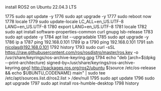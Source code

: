 install ROS2 on Ubuntu 22.04.3 LTS

 1775  sudo apt update -y
 1776  sudo apt upgrade -y
 1777  sudo reboot now
 1778  locale
 1779  sudo update-locale LC_ALL=en_US.UTF-8 LANG=en_US.UTF-8
 1780  export LANG=en_US.UTF-8
 1781  locale
 1782  sudo apt install software-properties-common curl gnupg lsb-release
 1783  sudo apt update -y
 1784  apt list --upgradable
 1785  sudo apt upgrade -y
 1786  ip a
 1787  ping 192.168.0.101
 1789  ip a
 1790  ping 192.168.0.101
 1791  ssh nicolas@192.168.0.101
 1792  history
 1793  sudo curl -sSL https://raw.githubusercontent.com/ros/rosdistro/master/ros.key -o /usr/share/keyrings/ros-archive-keyring.gpg
 1794  echo "deb [arch=$(dpkg --print-architecture) signed-by=/usr/share/keyrings/ros-archive-keyring.gpg] http://packages.ros.org/ros2/ubuntu $(source /etc/os-release && echo $UBUNTU_CODENAME) main" | sudo tee /etc/apt/sources.list.d/ros2.list > /dev/null
 1795  sudo apt update
 1796  sudo apt upgrade
 1797  sudo apt install ros-humble-desktop
 1798  history
